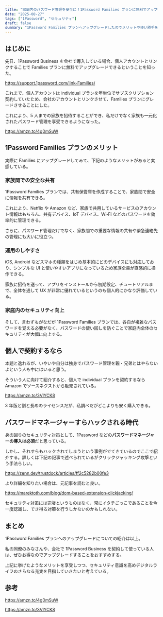 ```yaml
---
title: "家庭内のパスワード管理を安全に！1Password Families プランに無料でアップグレードできる裏技"
date: "2025-08-27"
tags: ["1Password", "セキュリティ"]
draft: false
summary: "1Password Families プランへアップグレードしたのでメリットや使い勝手を紹介"
---
```


## はじめに

先日、1Password Business を会社で導入している場合、個人アカウントとリンクすることで Families プランに無料でアップグレードできるということを知った。

https://support.1password.com/link-Families/

これまで、個人アカウントは individual プランを年単位でサブスクリプション契約していたため、会社のアカウントとリンクさせて、Families プランにグレードさせることにした。

これにより、5 人までの家族を招待することができ、私だけでなく家族も一元化されたパスワード管理を享受できるようになった。

https://amzn.to/4g0mSuW

## 1Password Families プランのメリット

実際に Families にアップグレードしてみて、下記のようなメリットがあると実感している。

### 家族間での安全な共有

1Password Families プランでは、共有保管庫を作成することで、家族間で安全に情報を共有できる。

これにより、Netflix や Amazon など、家族で共用しているサービスのアカウント情報はもちろん、共有デバイス、IoT デバイス、Wi‑Fi などのパスワードを効率的に管理できる。

さらに、パスワード管理だけでなく、家族間での重要な情報の共有や緊急連絡先の管理にも大いに役立つ。

### 運用のしやすさ

iOS, Android などスマホの種類をはじめ基本的にどのデバイスにも対応しており、シンプルな UI と使いやすいアプリになっているため家族全員が直感的に操作できる。

家族に招待を送って、アプリをインストールから初期設定、チュートリアルまで、全体を通して UX が非常に優れているというのも個人的にかなり評価している。

### 家庭内のセキュリティ向上

そして、言わずもがなだが 1Password Families プランでは、各自が複雑なパスワードを覚える必要がなく、パスワードの使い回しを防ぐことで家庭内全体のセキュリティが大幅に向上する。

## 個人で契約するなら

本題と逸れるが、いやいや自分は独身でパスワード管理を親・兄弟とはやらないよという人も中にはいると思う。

そういう人に向けて紹介すると、個人で individual プランを契約するなら Amazon でソースネクストから販売されている。

https://amzn.to/3VlYCK8

3 年版と割と長めのライセンスだが、私調べだがどこよりも安く購入できる。

## パスワードマネージャーすらハックされる時代

身の回りのセキュリティ対策として、1Password などの**パスワードマネージャーの導入は必須**だと思っている。

しかし、それすらもハックされてしまうという事例がでてきているのでここで紹介する。詳しくは下記の記事で述べられているがクリックジャッキング攻撃という手法らしい。

https://zenn.dev/trustdock/articles/ff2c5282b00fe3

より詳細を知りたい場合は、元記事を読むと良い。

https://marektoth.com/blog/dom-based-extension-clickjacking/

セキュリティ対策には完璧というものはなく、常にイタチごっこであることを今一度認識し、でき得る対策を行うしかないのかもしれない。

## まとめ

1Password Families プランへのアップグレードについての紹介は以上。

私の同僚のみなさんや、会社で 1Password Business を契約して使っている人は、ぜひお得なのでアップグレードすることをおすすめする。

上記に挙げたようなメリットを享受しつつ、セキュリティ意識を高めデジタルライフのさらなる充実を目指していきたいと考えている。

## 参考

https://amzn.to/4g0mSuW

https://amzn.to/3VlYCK8
